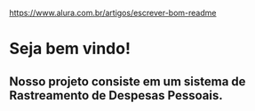 https://www.alura.com.br/artigos/escrever-bom-readme

<h1>Seja bem vindo!</h1>

<h2>Nosso projeto consiste em um sistema de Rastreamento de Despesas Pessoais.</h2>



